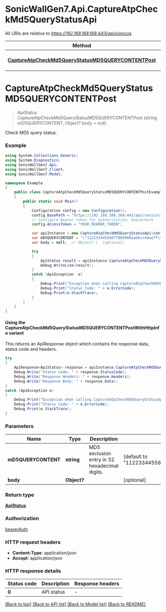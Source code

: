 # SonicWallGen7.Api.CaptureAtpCheckMd5QueryStatusApi

All URIs are relative to *https://192.168.168.168:443/api/sonicos*

| Method | HTTP request | Description |
|--------|--------------|-------------|
| [**CaptureAtpCheckMd5QueryStatusMD5QUERYCONTENTPost**](CaptureAtpCheckMd5QueryStatusApi.md#captureatpcheckmd5querystatusmd5querycontentpost) | **POST** /capture-atp/check/md5-query-status/{MD5QUERYCONTENT} |  |

<a id="captureatpcheckmd5querystatusmd5querycontentpost"></a>
# **CaptureAtpCheckMd5QueryStatusMD5QUERYCONTENTPost**
> ApiStatus CaptureAtpCheckMd5QueryStatusMD5QUERYCONTENTPost (string mD5QUERYCONTENT, Object? body = null)



Check MD5 query status.

### Example
```csharp
using System.Collections.Generic;
using System.Diagnostics;
using SonicWallGen7.Api;
using SonicWallGen7.Client;
using SonicWallGen7.Model;

namespace Example
{
    public class CaptureAtpCheckMd5QueryStatusMD5QUERYCONTENTPostExample
    {
        public static void Main()
        {
            Configuration config = new Configuration();
            config.BasePath = "https://192.168.168.168:443/api/sonicos";
            // Configure Bearer token for authorization: bearerAuth
            config.AccessToken = "YOUR_BEARER_TOKEN";

            var apiInstance = new CaptureAtpCheckMd5QueryStatusApi(config);
            var mD5QUERYCONTENT = "\"11223344556677889900aabbccddeeff\"";  // string | MD5 exclusion entry in 32 hexadecimal digits. (default to "11223344556677889900aabbccddeeff")
            var body = null;  // Object? |  (optional) 

            try
            {
                ApiStatus result = apiInstance.CaptureAtpCheckMd5QueryStatusMD5QUERYCONTENTPost(mD5QUERYCONTENT, body);
                Debug.WriteLine(result);
            }
            catch (ApiException  e)
            {
                Debug.Print("Exception when calling CaptureAtpCheckMd5QueryStatusApi.CaptureAtpCheckMd5QueryStatusMD5QUERYCONTENTPost: " + e.Message);
                Debug.Print("Status Code: " + e.ErrorCode);
                Debug.Print(e.StackTrace);
            }
        }
    }
}
```

#### Using the CaptureAtpCheckMd5QueryStatusMD5QUERYCONTENTPostWithHttpInfo variant
This returns an ApiResponse object which contains the response data, status code and headers.

```csharp
try
{
    ApiResponse<ApiStatus> response = apiInstance.CaptureAtpCheckMd5QueryStatusMD5QUERYCONTENTPostWithHttpInfo(mD5QUERYCONTENT, body);
    Debug.Write("Status Code: " + response.StatusCode);
    Debug.Write("Response Headers: " + response.Headers);
    Debug.Write("Response Body: " + response.Data);
}
catch (ApiException e)
{
    Debug.Print("Exception when calling CaptureAtpCheckMd5QueryStatusApi.CaptureAtpCheckMd5QueryStatusMD5QUERYCONTENTPostWithHttpInfo: " + e.Message);
    Debug.Print("Status Code: " + e.ErrorCode);
    Debug.Print(e.StackTrace);
}
```

### Parameters

| Name | Type | Description | Notes |
|------|------|-------------|-------|
| **mD5QUERYCONTENT** | **string** | MD5 exclusion entry in 32 hexadecimal digits. | [default to &quot;11223344556677889900aabbccddeeff&quot;] |
| **body** | **Object?** |  | [optional]  |

### Return type

[**ApiStatus**](ApiStatus.md)

### Authorization

[bearerAuth](../README.md#bearerAuth)

### HTTP request headers

 - **Content-Type**: application/json
 - **Accept**: application/json


### HTTP response details
| Status code | Description | Response headers |
|-------------|-------------|------------------|
| **0** | API status |  -  |

[[Back to top]](#) [[Back to API list]](../README.md#documentation-for-api-endpoints) [[Back to Model list]](../README.md#documentation-for-models) [[Back to README]](../README.md)

